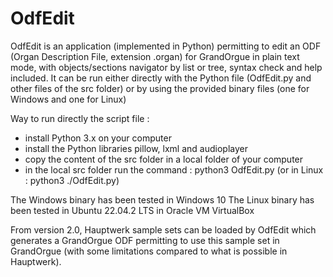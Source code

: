 # OdfEdit
OdfEdit is an application (implemented in Python) permitting to edit an ODF (Organ Description File, extension .organ) for GrandOrgue in plain text mode, with objects/sections navigator by list or tree, syntax check and help included.
It can be run either directly with the Python file (OdfEdit.py and other files of the src folder) or by using the provided binary files (one for Windows and one for Linux)

Way to run directly the script file :
- install Python 3.x on your computer
- install the Python libraries pillow, lxml and audioplayer
- copy the content of the src folder in a local folder of your computer
- in the local src folder run the command : python3 OdfEdit.py (or in Linux : python3 ./OdfEdit.py)

The Windows binary has been tested in Windows 10
The Linux binary has been tested in Ubuntu 22.04.2 LTS in Oracle VM VirtualBox

From version 2.0, Hauptwerk sample sets can be loaded by OdfEdit which generates a GrandOrgue ODF permitting to use this sample set in GrandOrgue (with some limitations compared to what is possible in Hauptwerk).
